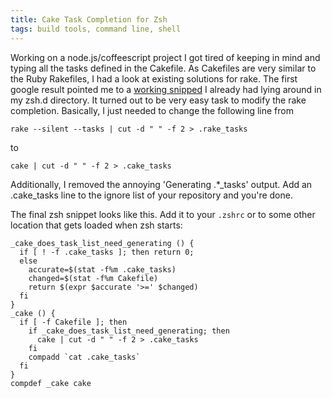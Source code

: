 ```yaml
---
title: Cake Task Completion for Zsh
tags: build tools, command line, shell
---
```

Working on a node.js/coffeescript project I got tired of keeping in
mind and typing all the tasks defined in the Cakefile. As Cakefiles are very
similar to the Ruby Rakefiles, I had a look at existing solutions for
rake. The first google result pointed me to a 
[working snipped](http://weblog.rubyonrails.org/2006/3/9/fast-rake-task-completion-for-zsh) I
already had lying around in my zsh.d directory. It turned out to be very
easy task to modify the rake completion.
Basically, I just needed to change the following line from

```.language-bash
rake --silent --tasks | cut -d " " -f 2 > .rake_tasks
```

to

```.language-bash
cake | cut -d " " -f 2 > .cake_tasks
```

Additionally, I removed the annoying 'Generating .\*_tasks' output. Add
an .cake_tasks line to the ignore list of your repository and you're
done.

The final zsh snippet looks like this. Add it to your `.zshrc` or to
some other location that gets loaded when zsh starts:

```.language-bash
_cake_does_task_list_need_generating () {
  if [ ! -f .cake_tasks ]; then return 0;
  else
    accurate=$(stat -f%m .cake_tasks)
    changed=$(stat -f%m Cakefile)
    return $(expr $accurate '>=' $changed)
  fi
}
_cake () {
  if [ -f Cakefile ]; then
    if _cake_does_task_list_need_generating; then
      cake | cut -d " " -f 2 > .cake_tasks
    fi
    compadd `cat .cake_tasks`
  fi
}
compdef _cake cake
```
